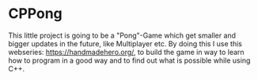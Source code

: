 # CPPong

This little project is going to be a "Pong"-Game which get smaller and bigger updates in the future, like Multiplayer etc.
By doing this I use this webseries: https://handmadehero.org/, to build the game in way to learn how to program in a good way
and to find out what is possible while using C++.
